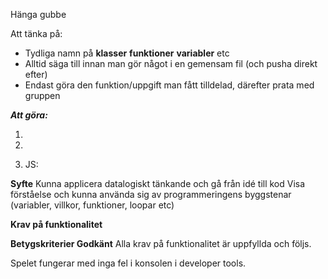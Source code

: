 Hänga gubbe

Att tänka på:
- Tydliga namn på **klasser** **funktioner** **variabler** etc
- Alltid säga till innan man gör något i en gemensam fil (och pusha direkt efter)
- Endast göra den funktion/uppgift man fått tilldelad, därefter prata med gruppen

***Att göra:***
1. <!-- HTML-fil med allting som behövs för programmet (klasser utifrån BEM) - JAKOB -->
    
2. <!-- CSS - JAKOB och LUCAS -->
  <!--   - Responsiv - JAKOB
    - Styla meddelanderutan + flytta startknappen - JAKOB -->

3. JS:
<!-- 1. Array med ord - LUCAS -->
<!-- 2. Funktion som slumpar ett ord - MARIA -->
<!-- 3. Funktion med en knapp som startar spelet - LUCAS -->
<!-- 4. Funktion där man får skriva in förslag på bokstäver -->
<!-- 5. Funktion som kontrollerar om input(bokstav) stämmer överens med någon bokstav i ordet -->
<!-- 6. Funktion som bygger gubben - Lucas -->
<!-- 7a. Funktion som skriver ut bokstäverna på rätt plats i ordet, + rätt antal containers ska synas - Maria -->
<!-- 7b. Funktion som skriver ut vid fel bokstav - Jakob -->
<!-- 8. Funktion som kollar om man vunnit eller förlorat - MARIA -->
<!-- 9. Reset-knapp för att börja om från början + onclick>addeventlistener - LUCAS & MARIA (fortsättning) -->
<!-- 10. Att den bara tar emot bokstäver och inga spec-tecken - JAKOB -->
<!-- 11. Ändra från små till stora bokstäver - MARIA -->
<!-- 12. Ifall användaren inte hinner gissa rätt ska en ”Du förlorade”-skärm visas med det rätta ordet och en fråga om man vill spela igen. - LUCAS -->



**Syfte**
Kunna applicera datalogiskt tänkande och gå från idé till kod
Visa förståelse och kunna använda sig av programmeringens byggstenar (variabler, villkor, funktioner, loopar etc)

**Krav på funktionalitet**
<!-- Du ska bygga det klassiska spelet hänga gubbe. -->
<!-- Det ska vara gjort med HTML/CSS/Javascript -->
<!-- Användaren ska kunna mata in med tangentbordet bokstäver -->
<!-- Användaren ska kunna se vilka bokstäver den gissar rätt på och var i ordet de hamnar -->
<!-- Vid varje fel ska en del av gubben visas -->
<!-- Ifall användaren gissar på rätt ord så ska en ”Du vann”-skärm visas med en fråga om man vill spela igen, -->
<!-- Ifall användaren inte hinner gissa rätt ska en ”Du förlorade”-skärm visas med det rätta ordet och en fråga om man vill spela igen. -->
<!-- Du ska enbart kunna gissa på en bokstav i taget. -->
<!-- Ordet får inte vara hårdkodat i Javascript-filen när den ska jämföras. Förslagsvis kan ordet slumpas från en array med ord. -->

**Betygskriterier Godkänt**
Alla krav på funktionalitet är uppfyllda och följs.
<!-- Att SVG:en som bifogas i HTML:en används -->
Spelet fungerar med inga fel i konsolen i developer tools.
<!-- Vettiga namn på variabler och funktioner på engelska. -->